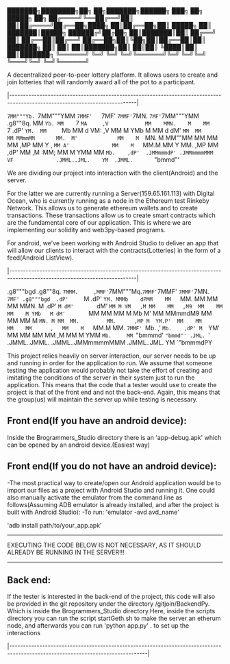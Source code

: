 
███████╗████████╗██╗  ██╗███████╗██████╗ ███╗   ██╗ █████╗ ██╗
██╔════╝╚══██╔══╝██║  ██║██╔════╝██╔══██╗████╗  ██║██╔══██╗██║ 
█████╗     ██║   ███████║█████╗  ██████╔╝██╔██╗ ██║███████║██║ 
██╔══╝     ██║   ██╔══██║██╔══╝  ██╔══██╗██║╚██╗██║██╔══██║██║ 
███████╗   ██║   ██║  ██║███████╗██║  ██║██║ ╚████║██║  ██║███████╗
╚══════╝   ╚═╝   ╚═╝  ╚═╝╚══════╝╚═╝  ╚═╝╚═╝  ╚═══╝╚═╝  ╚═╝╚══════╝
                                                                   

                                                                    
A decentralized peer-to-peer lottery platform. It allows users to create and join lotteries that will randomly award all of the pot to a 		participant.


|----------------------------------------------------------------------------------------------------------------------------|
                                                              
`7MM"""Yb. `7MM"""YMM `7MMF'   `7MF'        `7MMF'`7MN.   `7MF'`7MM"""YMM   .g8""8q. 
  MM    `Yb. MM    `7   `MA     ,V            MM    MMN.    M    MM    `7 .dP'    `YM. 
  MM     `Mb MM   d      VM:   ,V             MM    M YMb   M    MM   d   dM'      `MM 
  MM      MM MMmmMM       MM.  M'             MM    M  `MN. M    MM""MM   MM        MM 
  MM     ,MP MM   Y  ,    `MM A'              MM    M   `MM.M    MM   Y   MM.      ,MP 
  MM    ,dP' MM     ,M     :MM;               MM    M     YMM    MM       `Mb.    ,dP' 
.JMMmmmdP' .JMMmmmmMMM      VF              .JMML..JML.    YM  .JMML.       `"bmmd"'
                                                                                
                                          
We are dividing our project into interaction with the client(Android) and the server.

For the latter we are currently running a Server(159.65.161.113) with Digital Ocean, who is currently running as a node in the Ethereum test Rinkeby Network.
This allows us to generate ethereum wallets and to create transactions. These transactions allow us to create smart contracts which are the fundamental core of our application. This is where we are implementing our solidity and web3py-based programs.

For android, we've been working with Android Studio to deliver an app that will allow our clients to interact with the contracts(Lotteries)
in the form of a feed(Android ListView).

|----------------------------------------------------------------------------------------------------------------------------|
 
  .g8"""bgd   .g8""8q. `7MMM.     ,MMF'`7MM"""Mq.`7MMF'`7MMF'      `7MMF'`7MN.   `7MF' .g8"""bgd 
.dP'     `M .dP'    `YM. MMMb    dPMM    MM   `MM. MM    MM          MM    MMN.    M .dP'     `M
dM'       ` dM'      `MM M YM   ,M MM    MM   ,M9  MM    MM          MM    M YMb   M dM'       `
MM          MM        MM M  Mb  M' MM    MMmmdM9   MM    MM          MM    M  `MN. M MM 
MM.         MM.      ,MP M  YM.P'  MM    MM        MM    MM      ,   MM    M   `MM.M MM.    `7MMF'
`Mb.     ,' `Mb.    ,dP' M  `YM'   MM    MM        MM    MM     ,M   MM    M     YMM `Mb.     MM
  `"bmmmd'    `"bmmd"' .JML. `'  .JMML..JMML.    .JMML..JMMmmmmMMM .JMML..JML.    YM   `"bmmmdPY 


This project relies heavily on server interaction, our server needs to be up and running in order for the application to run.
We assume that someone testing the application would probably not take the effort of creating and imitating the conditions of the
server in their system just to run the application. This means that the code that a tester would use to create the project is that of 
the front end and not the back-end. Again, this means that the group(us) will maintain the server up while testing is necessary.

Front end(If you have an android device):
----------
Inside the Brogrammers_Studio directory there is an 'app-debug.apk' which can be opened by an android device.(Easiest way)

Front end(If you do not have an android device):
----------
-The most practical way to create/open our Android application would be to import our files as a project with Android Studio and running it.
One could also manually activate the emulator from the command line as follows(Assuming ADB emulator is already installed, and after the project is built
with Android Studio):
-To run:
'emulator -avd avd_name' 

'adb install path/to/your_app.apk'


--------------------------------------------------------------------------------------------

EXECUTING THE CODE BELOW IS NOT NECESSARY, AS IT SHOULD ALREADY BE RUNNING IN THE SERVER!!!

--------------------------------------------------------------------------------------------
Back end:
---------
If the tester is interested in the back-end of the project, this code will also be provided in the git repository under the directory /gitjoin/BackendPy.
Which is inside the Brogrammers_Studio directory.Here, inside the scripts directory you can run the script startGeth.sh to make the server an etherum node, and afterwards you can run 'python app.py' .
to set up the interactions

|--------------------------------------------------------------------------------------------------------------------------------|





